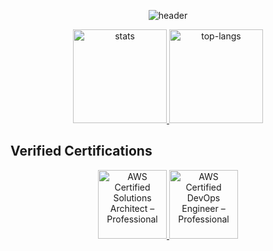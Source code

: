 <!-- ========================= -->
<!--  Hi there — README start  -->
<!-- ========================= -->

<p align="center">
  <img src="https://capsule-render.vercel.app/api?type=waving&height=160&color=gradient&text=Taichi%20Ishikawa&fontAlignY=35&fontSize=45&desc=Welcome%20to%20my%20GitHub%20profile!" alt="header"/>
</p>

<!-- GitHub Readme Stats (総合 & 言語割合) -->
<p align="center">
  <a href="https://github.com/anuraghazra/github-readme-stats">
    <img
      src="https://github-readme-stats.vercel.app/api?username=Taichi-iskw&show_icons=true&hide_title=true&hide_rank=false&hide_border=true&theme=tokyonight"
      alt="stats" height="150"
    />
  </a>
  <a href="https://github.com/anuraghazra/github-readme-stats">
    <img
      src="https://github-readme-stats.vercel.app/api/top-langs/?username=Taichi-iskw&layout=compact&hide=html,css,jupyter%20notebook&hide_border=true&theme=tokyonight"
      alt="top-langs" height="150"
    />
  </a>
</p>

## Verified Certifications

<p align="center">
  <!-- AWS Solutions Architect - Professional -->
  <a href="https://www.credly.com/badges/f51637be-f97f-4501-a82f-c9e2f3ae6d50" target="_blank" rel="noopener noreferrer">
    <img src="https://images.credly.com/images/2d84e428-9078-49b6-a804-13c15383d0de/image.png"
         alt="AWS Certified Solutions Architect – Professional" width="110" />
  </a>

  <!-- AWS DevOps Engineer - Professional -->
  <a href="https://www.credly.com/badges/29385771-f10e-47d8-8345-7827a388c305" target="_blank" rel="noopener noreferrer">
    <img src="https://images.credly.com/images/bd31ef42-d460-493e-8503-39592aaf0458/image.png"
         alt="AWS Certified DevOps Engineer – Professional" width="110" />
  </a>
</p>

<!-- ========================= -->
<!--  README end               -->
<!-- ========================= -->
